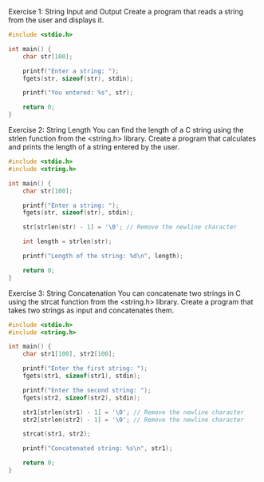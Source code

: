 Exercise 1: String Input and Output
Create a program that reads a string from the user and displays it.

```c
#include <stdio.h>

int main() {
    char str[100];

    printf("Enter a string: ");
    fgets(str, sizeof(str), stdin);

    printf("You entered: %s", str);

    return 0;
}
```


Exercise 2: String Length
You can find the length of a C string using the strlen function from the <string.h> library. Create a program that calculates and prints the length of a string entered by the user.


```c
#include <stdio.h>
#include <string.h>

int main() {
    char str[100];

    printf("Enter a string: ");
    fgets(str, sizeof(str), stdin);

    str[strlen(str) - 1] = '\0'; // Remove the newline character

    int length = strlen(str);

    printf("Length of the string: %d\n", length);

    return 0;
}
```

Exercise 3: String Concatenation
You can concatenate two strings in C using the strcat function from the <string.h> library. Create a program that takes two strings as input and concatenates them.

```c
#include <stdio.h>
#include <string.h>

int main() {
    char str1[100], str2[100];

    printf("Enter the first string: ");
    fgets(str1, sizeof(str1), stdin);

    printf("Enter the second string: ");
    fgets(str2, sizeof(str2), stdin);

    str1[strlen(str1) - 1] = '\0'; // Remove the newline character
    str2[strlen(str2) - 1] = '\0'; // Remove the newline character

    strcat(str1, str2);

    printf("Concatenated string: %s\n", str1);

    return 0;
}
```